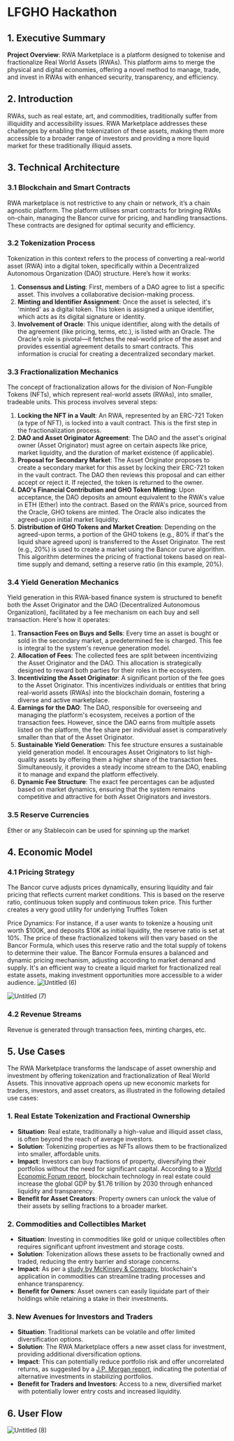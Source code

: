 # LFGHO Hackathon

## 1. **Executive Summary**

**Project Overview**: RWA Marketplace is a platform designed to tokenise and fractionalize Real World Assets (RWAs). This platform aims to merge the physical and digital economies, offering a novel method to manage, trade, and invest in RWAs with enhanced security, transparency, and efficiency.

## **2. Introduction**

RWAs, such as real estate, art, and commodities, traditionally suffer from illiquidity and accessibility issues. RWA Marketplace addresses these challenges by enabling the tokenization of these assets, making them more accessible to a broader range of investors and providing a more liquid market for these traditionally illiquid assets.

## **3. Technical Architecture**

### **3.1 Blockchain and Smart Contracts**

RWA marketplace is not restrictive to any chain or network, it’s a chain agnostic platform. The platform utilises smart contracts for bringing RWAs on-chain, managing the Bancor curve for pricing, and handling transactions. These contracts are designed for optimal security and efficiency.

### **3.2 Tokenization Process**

Tokenization in this context refers to the process of converting a real-world asset (RWA) into a digital token, specifically within a Decentralized Autonomous Organization (DAO) structure. Here’s how it works:

1. **Consensus and Listing**: First, members of a DAO agree to list a specific asset. This involves a collaborative decision-making process.
2. **Minting and Identifier Assignment**: Once the asset is selected, it's 'minted' as a digital token. This token is assigned a unique identifier, which acts as its digital signature or identity.
3. **Involvement of Oracle**: This unique identifier, along with the details of the agreement (like pricing, terms, etc.), is listed with an Oracle. The Oracle's role is pivotal—it fetches the real-world price of the asset and provides essential agreement details to smart contracts. This information is crucial for creating a decentralized secondary market.

### **3.3 Fractionalization Mechanics**

The concept of fractionalization allows for the division of Non-Fungible Tokens (NFTs), which represent real-world assets (RWAs), into smaller, tradeable units. This process involves several steps:

1. **Locking the NFT in a Vault**: An RWA, represented by an ERC-721 Token (a type of NFT), is locked into a vault contract. This is the first step in the fractionalization process.
2. **DAO and Asset Originator Agreement**: The DAO and the asset's original owner (Asset Originator) must agree on certain aspects like price, market liquidity, and the duration of market existence (if applicable).
3. **Proposal for Secondary Market**: The Asset Originator proposes to create a secondary market for this asset by locking their ERC-721 token in the vault contract. The DAO then reviews this proposal and can either accept or reject it. If rejected, the token is returned to the owner.
4. **DAO's Financial Contribution and GHO Token Minting**: Upon acceptance, the DAO deposits an amount equivalent to the RWA's value in ETH (Ether) into the contract. Based on the RWA's price, sourced from the Oracle, GHO tokens are minted. The Oracle also indicates the agreed-upon initial market liquidity.
5. **Distribution of GHO Tokens and Market Creation**: Depending on the agreed-upon terms, a portion of the GHO tokens (e.g., 80% if that's the liquid share agreed upon) is transferred to the Asset Originator. The rest (e.g., 20%) is used to create a market using the Bancor curve algorithm. This algorithm determines the pricing of fractional tokens based on real-time supply and demand, setting a reserve ratio (in this example, 20%).

### **3.4 Yield Generation Mechanics**

Yield generation in this RWA-based finance system is structured to benefit both the Asset Originator and the DAO (Decentralized Autonomous Organization), facilitated by a fee mechanism on each buy and sell transaction. Here's how it operates:

1. **Transaction Fees on Buys and Sells**: Every time an asset is bought or sold in the secondary market, a predetermined fee is charged. This fee is integral to the system's revenue generation model.
2. **Allocation of Fees**: The collected fees are split between incentivizing the Asset Originator and the DAO. This allocation is strategically designed to reward both parties for their roles in the ecosystem.
3. **Incentivizing the Asset Originator**: A significant portion of the fee goes to the Asset Originator. This incentivizes individuals or entities that bring real-world assets (RWAs) into the blockchain domain, fostering a diverse and active marketplace.
4. **Earnings for the DAO**: The DAO, responsible for overseeing and managing the platform's ecosystem, receives a portion of the transaction fees. However, since the DAO earns from multiple assets listed on the platform, the fee share per individual asset is comparatively smaller than that of the Asset Originator.
5. **Sustainable Yield Generation**: This fee structure ensures a sustainable yield generation model. It encourages Asset Originators to list high-quality assets by offering them a higher share of the transaction fees. Simultaneously, it provides a steady income stream to the DAO, enabling it to manage and expand the platform effectively.
6. **Dynamic Fee Structure**: The exact fee percentages can be adjusted based on market dynamics, ensuring that the system remains competitive and attractive for both Asset Originators and investors.

### **3.5 Reserve Currencies**

Ether or any Stablecoin can be used for spinning up the market

## **4. Economic Model**

### **4.1 Pricing Strategy**

The Bancor curve adjusts prices dynamically, ensuring liquidity and fair pricing that reflects current market conditions. This is based on the reserve ratio, continuous token supply and continuous token price.
This further creates a very good utility for underlying Truffles Token

Price Dynamics: For instance, if a user wants to tokenize a housing unit worth $100K, and deposits $10K as initial liquidity, the reserve ratio is set at 10%. The price of these fractionalized tokens will then vary based on the Bancor Formula, which uses this reserve ratio and the total supply of tokens to determine their value. The Bancor Formula ensures a balanced and dynamic pricing mechanism, adjusting according to market demand and supply. It's an efficient way to create a liquid market for fractionalized real estate assets, making investment opportunities more accessible to a wider audience.
![Untitled (6)](https://github.com/auralshin/rwa-marketplace/assets/41705919/69a7b509-3ddf-40a8-a7e6-463d341284b7)

![Untitled (7)](https://github.com/auralshin/rwa-marketplace/assets/41705919/d2a31ab2-010f-4abb-bf59-aa3d339339bc)


### **4.2 Revenue Streams**

Revenue is generated through transaction fees, minting charges, etc.

## **5. Use Cases**

The RWA Marketplace transforms the landscape of asset ownership and investment by offering tokenization and fractionalization of Real World Assets. This innovative approach opens up new economic markets for traders, investors, and asset creators, as illustrated in the following detailed use cases:

### 1. Real Estate Tokenization and Fractional Ownership

- **Situation**: Real estate, traditionally a high-value and illiquid asset class, is often beyond the reach of average investors.
- **Solution**: Tokenizing properties as NFTs allows them to be fractionalized into smaller, affordable units.
- **Impact**: Investors can buy fractions of property, diversifying their portfolios without the need for significant capital. According to a [World Economic Forum report](https://www.weforum.org/), blockchain technology in real estate could increase the global GDP by $1.76 trillion by 2030 through enhanced liquidity and transparency.
- **Benefit for Asset Creators**: Property owners can unlock the value of their assets by selling fractions to a broader market.

### 2. Commodities and Collectibles Market

- **Situation**: Investing in commodities like gold or unique collectibles often requires significant upfront investment and storage costs.
- **Solution**: Tokenization allows these assets to be fractionally owned and traded, reducing the entry barrier and storage concerns.
- **Impact**: As per a [study by McKinsey & Company](https://www.mckinsey.com/), blockchain's application in commodities can streamline trading processes and enhance transparency.
- **Benefit for Owners**: Asset owners can easily liquidate part of their holdings while retaining a stake in their investments.

### 3. New Avenues for Investors and Traders

- **Situation**: Traditional markets can be volatile and offer limited diversification options.
- **Solution**: The RWA Marketplace offers a new asset class for investment, providing additional diversification options.
- **Impact**: This can potentially reduce portfolio risk and offer uncorrelated returns, as suggested by a [J.P. Morgan report](https://www.jpmorgan.com/), indicating the potential of alternative investments in stabilizing portfolios.
- **Benefit for Traders and Investors**: Access to a new, diversified market with potentially lower entry costs and increased liquidity.

## 6. User Flow
![Untitled (8)](https://github.com/auralshin/rwa-marketplace/assets/41705919/b291d74a-4c63-483c-a8e5-0677d79159d4)
